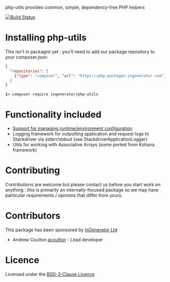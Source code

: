 php-utils provides common, simple, dependency-free PHP helpers

[![Build Status](https://travis-ci.org/ingenerator/php-utils.svg?branch=1.0.x)](https://travis-ci.org/ingenerator/php-utils)


# Installing php-utils

This isn't in packagist yet : you'll need to add our package repository to your composer.json:

```json
{
  "repositories": [
    {"type": "composer", "url": "https://php-packages.ingenerator.com"}
  ]
}
```

`$> composer require ingenerator/php-utils`

# Functionality included

* [Support for managing runtime/environment configuration](docs/managing_runtime_config.md)
* Logging framework for outputting application and request logs to Stackdriver via stderr/stdout (see 
  StackdriverApplicationLogger)
* Utils for working with Associative Arrays (some ported from Kohana framework)

# Contributing

Contributions are welcome but please contact us before you start work on anything :
this is primarily an internally-focused package so we may have particular requirements
/ opinions that differ from yours. 

# Contributors

This package has been sponsored by [inGenerator Ltd](http://www.ingenerator.com)

* Andrew Coulton [acoulton](https://github.com/acoulton) - Lead developer

# Licence

Licensed under the [BSD-3-Clause Licence](LICENSE)
